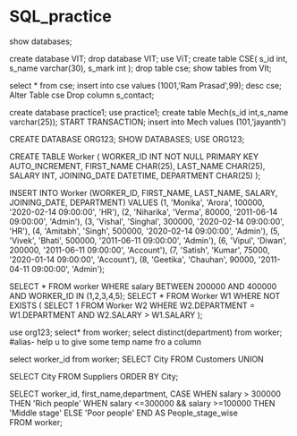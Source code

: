 # SQL_practice
show databases;

create database VIT;
drop database VIT;
use ViT;
create table CSE(
s_id int,
s_name varchar(30),
s_mark int
);
drop table cse;
show tables from VIt;

select * from cse;
insert into cse values (1001,'Ram Prasad',99);
desc cse;
Alter Table cse Drop column s_contact;


create database practice1;
use practice1;
create table Mech(s_id int,s_name varchar(25));
START TRANSACTION;
insert into Mech values (101,'jayanth')




CREATE DATABASE ORG123;
SHOW DATABASES;
USE ORG123;

CREATE TABLE Worker (
    WORKER_ID INT NOT NULL PRIMARY KEY AUTO_INCREMENT,
    FIRST_NAME CHAR(25),
    LAST_NAME CHAR(25),
    SALARY INT,
    JOINING_DATE DATETIME,
    DEPARTMENT CHAR(25)
);

INSERT INTO Worker 
(WORKER_ID, FIRST_NAME, LAST_NAME, SALARY, JOINING_DATE, DEPARTMENT) VALUES
    (1, 'Monika', 'Arora', 100000, '2020-02-14 09:00:00', 'HR'),
    (2, 'Niharika', 'Verma', 80000, '2011-06-14 09:00:00', 'Admin'),
    (3, 'Vishal', 'Singhal', 300000, '2020-02-14 09:00:00', 'HR'),
    (4, 'Amitabh', 'Singh', 500000, '2020-02-14 09:00:00', 'Admin'),
    (5, 'Vivek', 'Bhati', 500000, '2011-06-11 09:00:00', 'Admin'),
    (6, 'Vipul', 'Diwan', 200000, '2011-06-11 09:00:00', 'Account'),
    (7, 'Satish', 'Kumar', 75000, '2020-01-14 09:00:00', 'Account'),
    (8, 'Geetika', 'Chauhan', 90000, '2011-04-11 09:00:00', 'Admin');
      
SELECT * FROM worker
WHERE salary BETWEEN 200000 AND 400000
AND WORKER_ID IN (1,2,3,4,5);
SELECT * FROM Worker W1
WHERE NOT EXISTS (
    SELECT 1 FROM Worker W2
    WHERE W2.DEPARTMENT = W1.DEPARTMENT AND W2.SALARY > W1.SALARY
);

use org123;
select* from worker;
select distinct(department) from worker;
#alias- help u to give some temp name fro a column

select worker_id from worker;
SELECT City FROM Customers
UNION

SELECT City FROM Suppliers
ORDER BY City;

SELECT worker_id, first_name,department,
CASE
    WHEN salary > 300000 THEN 'Rich people'
    WHEN salary <=300000 && salary >=100000 THEN 'Middle stage'
    ELSE 'Poor people'
END 
AS People_stage_wise
FROM worker;
